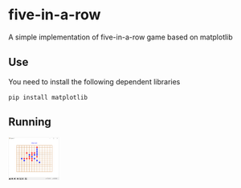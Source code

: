 # five-in-a-row
A simple implementation of five-in-a-row game based on matplotlib
## Use
You need to install the following dependent libraries
```
pip install matplotlib
```
## Running
<img src="five-in-a-row/run.png" width="20%" height="20%" alt="running">